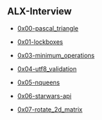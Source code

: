## ALX-Interview

- [0x00-pascal_triangle](./0x00-pascal_triangle)

- [0x01-lockboxes](./0x01-lockboxes)

- [0x03-minimum_operations](./0x02-minimum_operations)

- [0x04-utf8_validation](./0x04-utf8_validation)

- [0x05-nqueens](./0x05-nqueens)

- [0x06-starwars-api](./0x06-starwars_api)

- [0x07-rotate_2d_matrix
](./0x07-rotate_2d_matrix)
